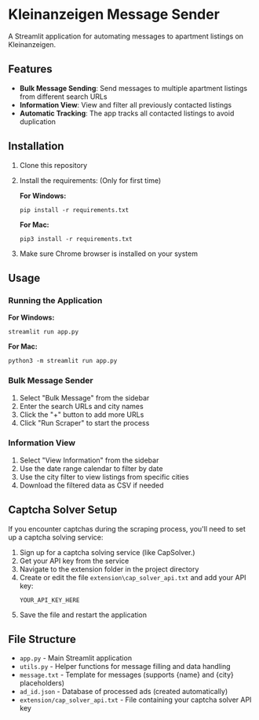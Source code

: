 # Kleinanzeigen Message Sender

A Streamlit application for automating messages to apartment listings on Kleinanzeigen.

## Features

- **Bulk Message Sending**: Send messages to multiple apartment listings from different search URLs
- **Information View**: View and filter all previously contacted listings
- **Automatic Tracking**: The app tracks all contacted listings to avoid duplication

## Installation

1. Clone this repository
2. Install the requirements: (Only for first time)

   **For Windows:**
   ```
   pip install -r requirements.txt
   ```

   **For Mac:**
   ```
   pip3 install -r requirements.txt
   ```

3. Make sure Chrome browser is installed on your system

## Usage

### Running the Application

**For Windows:**
```
streamlit run app.py
```

**For Mac:**
```
python3 -m streamlit run app.py
```

### Bulk Message Sender

1. Select "Bulk Message" from the sidebar
2. Enter the search URLs and city names
3. Click the "+" button to add more URLs
4. Click "Run Scraper" to start the process

### Information View

1. Select "View Information" from the sidebar
2. Use the date range calendar to filter by date
3. Use the city filter to view listings from specific cities
4. Download the filtered data as CSV if needed

## Captcha Solver Setup

If you encounter captchas during the scraping process, you'll need to set up a captcha solving service:

1. Sign up for a captcha solving service (like CapSolver.)
2. Get your API key from the service
3. Navigate to the extension folder in the project directory
4. Create or edit the file `extension\cap_solver_api.txt` and add your API key:
   ```
   YOUR_API_KEY_HERE
   ```
5. Save the file and restart the application

## File Structure

- `app.py` - Main Streamlit application
- `utils.py` - Helper functions for message filling and data handling
- `message.txt` - Template for messages (supports {name} and {city} placeholders)
- `ad_id.json` - Database of processed ads (created automatically)
- `extension/cap_solver_api.txt` - File containing your captcha solver API key 
